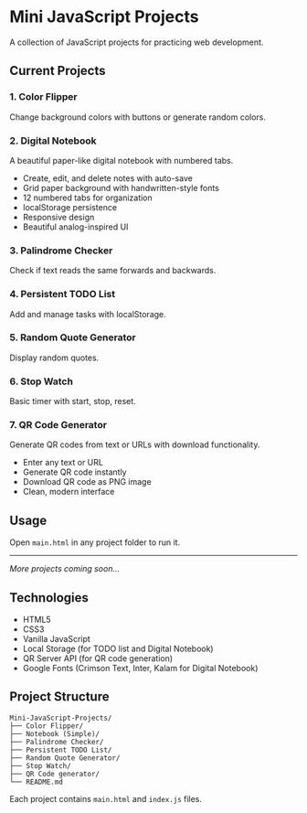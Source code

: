 # Mini JavaScript Projects

A collection of JavaScript projects for practicing web development.

## Current Projects

### 1. Color Flipper

Change background colors with buttons or generate random colors.

### 2. Digital Notebook

A beautiful paper-like digital notebook with numbered tabs.

- Create, edit, and delete notes with auto-save
- Grid paper background with handwritten-style fonts
- 12 numbered tabs for organization
- localStorage persistence
- Responsive design
- Beautiful analog-inspired UI

### 3. Palindrome Checker

Check if text reads the same forwards and backwards.

### 4. Persistent TODO List

Add and manage tasks with localStorage.

### 5. Random Quote Generator

Display random quotes.

### 6. Stop Watch

Basic timer with start, stop, reset.

### 7. QR Code Generator

Generate QR codes from text or URLs with download functionality.

- Enter any text or URL
- Generate QR code instantly
- Download QR code as PNG image
- Clean, modern interface

## Usage

Open `main.html` in any project folder to run it.

---

_More projects coming soon..._

## Technologies

- HTML5
- CSS3
- Vanilla JavaScript
- Local Storage (for TODO list and Digital Notebook)
- QR Server API (for QR code generation)
- Google Fonts (Crimson Text, Inter, Kalam for Digital Notebook)

## Project Structure

```
Mini-JavaScript-Projects/
├── Color Flipper/
├── Notebook (Simple)/
├── Palindrome Checker/
├── Persistent TODO List/
├── Random Quote Generator/
├── Stop Watch/
├── QR Code generator/
└── README.md
```

Each project contains `main.html` and `index.js` files.
